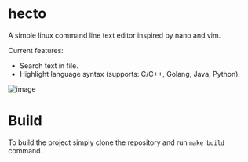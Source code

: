 # hecto
A simple linux command line text editor inspired by nano and vim.

Current features:
  - Search text in file.
  - Highlight language syntax (supports: C/C++, Golang, Java, Python).

![image](https://github.com/user-attachments/assets/68e90872-bee6-4a1c-86cd-6b9257952d85)

# Build 
To build the project simply clone the repository and run `make build` command.
